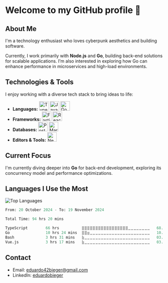 # Welcome to my GitHub profile 👋

## About Me
I'm a technology enthusiast who loves cyberpunk aesthetics and building software.

Currently, I work primarily with **Node.js** and **Go**, building back-end solutions for scalable applications. I’m also interested in exploring how Go can enhance performance in microservices and high-load environments.

## Technologies & Tools
I enjoy working with a diverse tech stack to bring ideas to life:

- **Languages:** <img src="https://cdn.jsdelivr.net/gh/devicons/devicon/icons/typescript/typescript-original.svg" alt="TypeScript" height="30"/> <img src="https://cdn.jsdelivr.net/gh/devicons/devicon/icons/javascript/javascript-original.svg" alt="JavaScript" height="30"/> <img src="https://cdn.jsdelivr.net/gh/devicons/devicon/icons/go/go-original.svg" alt="Go" height="30"/> 
- **Frameworks:** <img src="https://cdn.jsdelivr.net/gh/devicons/devicon/icons/fastify/fastify-original.svg" alt="Fastify" height="30"/> <img src="https://cdn.jsdelivr.net/gh/devicons/devicon/icons/react/react-original.svg" alt="React" height="30"/>
- **Databases:** <img src="https://cdn.jsdelivr.net/gh/devicons/devicon/icons/postgresql/postgresql-original.svg" alt="PostgreSQL" height="30"/> <img src="https://cdn.jsdelivr.net/gh/devicons/devicon/icons/mariadb/mariadb-original.svg" alt="MariaDB" height="30"/>
- **Editors & Tools:** <img src="https://cdn.jsdelivr.net/gh/devicons/devicon/icons/neovim/neovim-original.svg" alt="Neovim" height="30"/>

## Current Focus
I'm currently diving deeper into **Go** for back-end development, exploring its concurrency model and performance optimizations.

## Languages I Use the Most
![Top Languages](https://github-readme-stats.vercel.app/api/top-langs/?username=eduardobieger&layout=compact&theme=radical)

<!--START_SECTION:waka-->

```python
From: 20 October 2024 - To: 19 November 2024

Total Time: 94 hrs 20 mins

TypeScript        66 hrs          ⣿⣿⣿⣿⣿⣿⣿⣿⣿⣿⣿⣿⣿⣿⣿⣿⣿⣀⣀⣀⣀⣀⣀⣀⣀   68.17 %
Go                10 hrs 24 mins  ⣿⣿⣶⣀⣀⣀⣀⣀⣀⣀⣀⣀⣀⣀⣀⣀⣀⣀⣀⣀⣀⣀⣀⣀⣀   10.76 %
Bash              3 hrs 31 mins   ⣷⣀⣀⣀⣀⣀⣀⣀⣀⣀⣀⣀⣀⣀⣀⣀⣀⣀⣀⣀⣀⣀⣀⣀⣀   03.65 %
Vue.js            3 hrs 17 mins   ⣷⣀⣀⣀⣀⣀⣀⣀⣀⣀⣀⣀⣀⣀⣀⣀⣀⣀⣀⣀⣀⣀⣀⣀⣀   03.39 %
```

<!--END_SECTION:waka-->

## Contact
- Email: eduardo42bieger@gmail.com 
- LinkedIn: [eduardobieger](https://www.linkedin.com/in/eduardo-bieger/)

